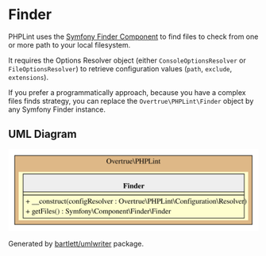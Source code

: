 # Finder

PHPLint uses the [Symfony Finder Component][symfony/finder] to find files to check from one or more path to your local filesystem.

It requires the Options Resolver object (either `ConsoleOptionsResolver` or `FileOptionsResolver`) to retrieve 
configuration values (`path`, `exclude`, `extensions`).

If you prefer a programmatically approach, because you have a complex files finds strategy, 
you can replace the `Overtrue\PHPLint\Finder` object by any Symfony Finder instance.

## UML Diagram

![UML Diagram](../assets/finder-uml-diagram.svg)

Generated by [bartlett/umlwriter][bartlett/umlwriter] package.

[bartlett/umlwriter]: https://github.com/llaville/umlwriter
[symfony/finder]: https://github.com/symfony/finder

